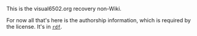 This is the visual6502.org recovery non-Wiki.

For now all that's here is the authorship information,
which is required by the license.
It's in [`rdf`](./rdf).
